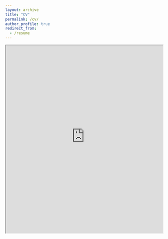 ```yaml
---
layout: archive
title: "CV"
permalink: /cv/
author_profile: true
redirect_from:
  - /resume
---
```


<iframe src="https://dl.dropboxusercontent.com/s/abc123xyz/my-document.pdf" width="100%" height="600px">
</iframe>
